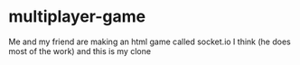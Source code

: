 # multiplayer-game
<p>Me and my friend are making an html game called socket.io I think (he does most of the work) and this is my clone</p>
